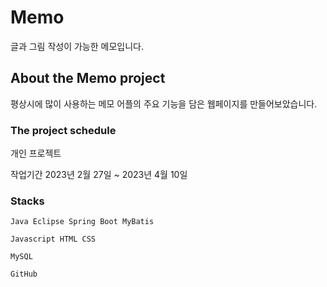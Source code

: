 # Memo

글과 그림 작성이 가능한 메모입니다.

## About the Memo project

평상시에 많이 사용하는 메모 어플의 주요 기능을 담은 웹페이지를 만들어보았습니다.

### The project schedule

개인 프로젝트

작업기간 2023년 2월 27일 ~ 2023년 4월 10일

### Stacks

```
Java Eclipse Spring Boot MyBatis
```

```
Javascript HTML CSS 
```

```
MySQL 
```

```
GitHub
```

